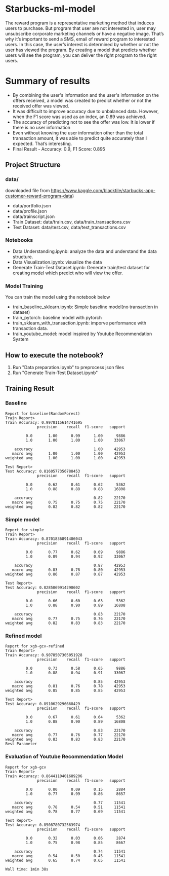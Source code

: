 
# Starbucks-ml-model
The reward program is a representative marketing method that induces users to purchase. But program that user are not interested in, user may unsubscribe corporate marketing channels or have a negative image. That’s why it’s important to send a SMS, email of reward program to interested users. In this case, the user’s interest is determined by whether or not the user has viewed the program. By creating a model that predicts whether users will see the program, you can deliver the right program to the right users.

# Summary of results
- By combining the user's information and the user's information on the offers received, a model was created to predict whether or not the received offer was viewed.
- It was difficult to improve accuracy due to unbalanced data. However, when the F1 score was used as an index, an 0.89 was achieved.
- The accuracy of predicting not to see the offer was low. It is lower if there is no user information
- Even without knowing the user information other than the total transaction amount, it was able to predict quite accurately than I expected. That’s interesting.
- Final Result - Accuracy: 0.9, F1 Score: 0.895


## Project Structure
### data/ 
downloaded file from https://www.kaggle.com/blacktile/starbucks-app-customer-reward-program-data)
- data/portfolio.json
- data/profile.json
- data/trainscript.json
- Train Dataset: data/train.csv, data/train_transactions.csv
- Test Dataset: data/test.csv, data/test_transactions.csv


### Notebooks
- Data Understanding.ipynb: analyze the data and understand the data structure.
- Data Visualization.ipynb: visualize the data
- Generate Train-Test Dataset.ipynb: Generate train/test dataset for creating model which predict who will view the offer. 

### Model Training
You can train the model using the notebook below

- train_baseline_sklearn.ipynb: Simple baseline model(no transaction in dataset)
- train_pytorch: baseline model with pytorch
- train_sklearn_with_transaction.ipynb: imporve performance with transaction data.
- train_youtube_model: model inspired by Youtube Recommendation System


## How to execute the notebook?
1. Run "Data preparation.ipynb" to preprocess json files
1. Run "Generate Train-Test Dataset.ipynb" 

## Training Result
### Baseline
```
Report for baseline(RandomForest)
Train Report>
Train Accuracy: 0.9978115614741695
              precision    recall  f1-score   support

         0.0       1.00      0.99      1.00      9886
         1.0       1.00      1.00      1.00     33067

    accuracy                           1.00     42953
   macro avg       1.00      1.00      1.00     42953
weighted avg       1.00      1.00      1.00     42953

Test Report>
Test Accuracy: 0.8160577356788453
              precision    recall  f1-score   support

         0.0       0.62      0.61      0.62      5362
         1.0       0.88      0.88      0.88     16808

    accuracy                           0.82     22170
   macro avg       0.75      0.75      0.75     22170
weighted avg       0.82      0.82      0.82     22170

```

### Simple model
```
Report for simple
Train Report>
Train Accuracy: 0.8701836891486043
              precision    recall  f1-score   support

         0.0       0.77      0.62      0.69      9886
         1.0       0.89      0.94      0.92     33067

    accuracy                           0.87     42953
   macro avg       0.83      0.78      0.80     42953
weighted avg       0.86      0.87      0.87     42953

Test Report>
Test Accuracy: 0.8285069914298602
              precision    recall  f1-score   support

         0.0       0.66      0.60      0.63      5362
         1.0       0.88      0.90      0.89     16808

    accuracy                           0.83     22170
   macro avg       0.77      0.75      0.76     22170
weighted avg       0.82      0.83      0.83     22170
```

### Refined model
```
Report for xgb-gcv-refined
Train Report>
Train Accuracy: 0.9078507305051928
              precision    recall  f1-score   support

         0.0       0.73      0.58      0.65      9886
         1.0       0.88      0.94      0.91     33067

    accuracy                           0.85     42953
   macro avg       0.81      0.76      0.78     42953
weighted avg       0.85      0.85      0.85     42953

Test Report>
Test Accuracy: 0.8910629296668429
              precision    recall  f1-score   support

         0.0       0.67      0.61      0.64      5362
         1.0       0.88      0.90      0.89     16808

    accuracy                           0.83     22170
   macro avg       0.77      0.76      0.77     22170
weighted avg       0.83      0.83      0.83     22170
Best Parameter
```

### Evaluation of Youtube Recommendation Model
```
Report for xgb-gcv
Train Report>
Train Accuracy: 0.8644110401689206
              precision    recall  f1-score   support

         0.0       0.80      0.09      0.15      2884
         1.0       0.77      0.99      0.86      8657

    accuracy                           0.77     11541
   macro avg       0.78      0.54      0.51     11541
weighted avg       0.78      0.77      0.69     11541

Test Report>
Test Accuracy: 0.8508780732563974
              precision    recall  f1-score   support

         0.0       0.32      0.03      0.06      2874
         1.0       0.75      0.98      0.85      8667

    accuracy                           0.74     11541
   macro avg       0.54      0.50      0.45     11541
weighted avg       0.65      0.74      0.65     11541

Wall time: 1min 38s
```